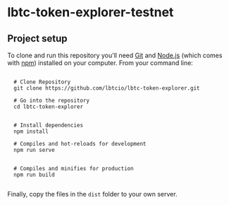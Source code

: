 # lbtc-token-explorer-testnet

## Project setup


To clone and run this repository you'll need [Git](https://git-scm.com) and [Node.js](https://nodejs.org/en/download/) (which comes with [npm](http://npmjs.com)) installed on your computer. From your command line:

```

  # Clone Repository
  git clone https://github.com/lbtcio/lbtc-token-explorer.git

  # Go into the repository
  cd lbtc-token-explorer


  # Install dependencies
  npm install

  # Compiles and hot-reloads for development
  npm run serve


  # Compiles and minifies for production
  npm run build
  
```


Finally, copy the files in the `dist` folder to your own server.
